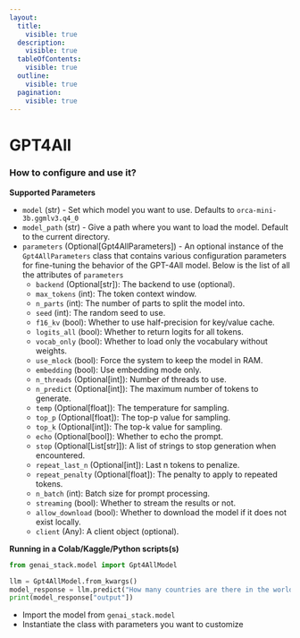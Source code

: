 ```yaml
---
layout:
  title:
    visible: true
  description:
    visible: true
  tableOfContents:
    visible: true
  outline:
    visible: true
  pagination:
    visible: true
---
```


# GPT4All

### How to configure and use it? <a href="#how-to-configure-and-use-it" id="how-to-configure-and-use-it"></a>

**Supported Parameters**

* `model` (str) - Set which model you want to use. Defaults to `orca-mini-3b.ggmlv3.q4_0`
* `model_path` (str) - Give a path where you want to load the model. Default to the current directory.
* `parameters` (Optional\[Gpt4AllParameters]) - An optional instance of the `Gpt4AllParameters` class that contains various configuration parameters for fine-tuning the behavior of the GPT-4All model. Below is the list of all the attributes of `parameters`
  * `backend` (Optional\[str]): The backend to use (optional).
  * `max_tokens` (int): The token context window.
  * `n_parts` (int): The number of parts to split the model into.
  * `seed` (int): The random seed to use.
  * `f16_kv` (bool): Whether to use half-precision for key/value cache.
  * `logits_all` (bool): Whether to return logits for all tokens.
  * `vocab_only` (bool): Whether to load only the vocabulary without weights.
  * `use_mlock` (bool): Force the system to keep the model in RAM.
  * `embedding` (bool): Use embedding mode only.
  * `n_threads` (Optional\[int]): Number of threads to use.
  * `n_predict` (Optional\[int]): The maximum number of tokens to generate.
  * `temp` (Optional\[float]): The temperature for sampling.
  * `top_p` (Optional\[float]): The top-p value for sampling.
  * `top_k` (Optional\[int]): The top-k value for sampling.
  * `echo` (Optional\[bool]): Whether to echo the prompt.
  * `stop` (Optional\[List\[str]]): A list of strings to stop generation when encountered.
  * `repeat_last_n` (Optional\[int]): Last n tokens to penalize.
  * `repeat_penalty` (Optional\[float]): The penalty to apply to repeated tokens.
  * `n_batch` (int): Batch size for prompt processing.
  * `streaming` (bool): Whether to stream the results or not.
  * `allow_download` (bool): Whether to download the model if it does not exist locally.
  * `client` (Any): A client object (optional).

**Running in a Colab/Kaggle/Python scripts(s)**

```python
from genai_stack.model import Gpt4AllModel

llm = Gpt4AllModel.from_kwargs()
model_response = llm.predict("How many countries are there in the world?")
print(model_response["output"])
```

* Import the model from `genai_stack.model`
* Instantiate the class with parameters you want to customize
